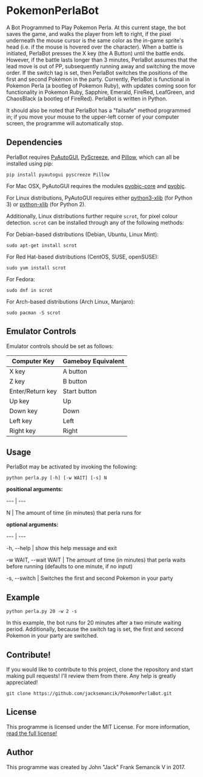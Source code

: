 # PokemonPerlaBot
A Bot Programmed to Play Pokemon Perla. At this current stage, the bot saves the game, and walks the player from left to right, if the pixel underneath the mouse cursor is the same color as the in-game sprite's head (i.e. if the mouse is hovered over the character). When a battle is initiated, PerlaBot presses the X key (the A Button) until the battle ends. However, if the battle lasts longer than 3 minutes, PerlaBot assumes that the lead move is out of PP, subsequently running away and switching the move order. If the switch tag is set, then PerlaBot switches the positions of the first and second Pokémon in the party. Currently, PerlaBot is functional in Pokemon Perla (a bootleg of Pokemon Ruby), with updates coming soon for functionality in Pokemon Ruby, Sapphire, Emerald, FireRed, LeafGreen, and ChaosBlack (a bootleg of FireRed). PerlaBot is written in Python.

It should also be noted that PerlaBot has a "failsafe" method programmed in; if you move your mouse to the upper-left corner of your computer screen, the programme will automatically stop.
## Dependencies
PerlaBot requires [PyAutoGUI](https://github.com/asweigart/pyautogui), [PyScreeze](https://github.com/asweigart/pyscreeze), and [Pillow](https://pypi.python.org/pypi/Pillow), which can all be installed using pip:
```
pip install pyautogui pyscreeze Pillow
```

For Mac OSX, PyAutoGUI requires the modules [pyobjc-core](https://pypi.python.org/pypi/pyobjc-core) and [pyobjc](https://pypi.python.org/pypi/pyobjc).

For Linux distributions, PyAutoGUI requires either [python3-xlib](https://pypi.python.org/pypi/python3-xlib) (for Python 3) or [python-xlib](https://pypi.python.org/pypi/python-xlib) (for Python 2).

Additionally, Linux distributions further require `scrot`, for pixel colour detection. `scrot` can be installed through any of the following methods:

For Debian-based distributions (Debian, Ubuntu, Linux Mint):
```
sudo apt-get install scrot 
```

For Red Hat-based distributions (CentOS, SUSE, openSUSE):
```
sudo yum install scrot
```

For Fedora:
```
sudo dnf in scrot
```

For Arch-based distributions (Arch Linux, Manjaro):
```
sudo pacman -S scrot
```

## Emulator Controls

Emulator controls should be set as follows:

Computer Key | Gameboy Equivalent
--- | ---
X key | A button
Z key | B button
Enter/Return key | Start button
Up key | Up
Down key | Down
Left key | Left
Right key | Right

## Usage
PerlaBot may be activated by invoking the following:
```
python perla.py [-h] [-w WAIT] [-s] N
```
**positional arguments:**

--- | ---

  N | The amount of time (in minutes) that perla runs for

**optional arguments:**

--- | ---

  -h, --help | show this help message and exit

  -w WAIT, --wait WAIT | The amount of time (in minutes) that perla waits before running (defaults to one minute, if no input)

  -s, --switch | Switches the first and second Pokemon in your party


## Example
```
python perla.py 20 -w 2 -s
```
In this example, the bot runs for 20 minutes after a two minute waiting period. Additionally, because the switch tag is set, the first and second Pokemon in your party are switched.

## Contribute!
If you would like to contribute to this project, clone the repository and start making pull requests! I'll review them from there. Any help is greatly appreciated!
```
git clone https://github.com/jacksemancik/PokemonPerlaBot.git
```

## License
This programme is licensed under the MIT License. For more information, [read the full license!](LICENSE)

## Author
This programme was created by John "Jack" Frank Semancik V in 2017.
